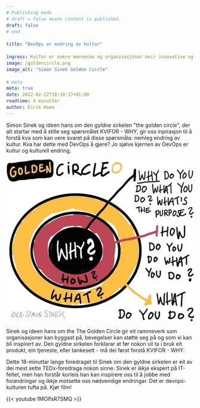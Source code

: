 ```yaml
---
# Publishing mode
# draft = false means content is published. 
draft: false
# end

title: "DevOps er endring av kultur"

ingress: Kvifor er nokre menneske og organisasjonar meir innovative og innflytelsesrike enn andre? Kvifor har desse stor lojalitet frå kundar og ansatte. Kvifor klarer dei å gjenta suksess om igjen? 
image: /goldencircle.png
image_alt: "Simon Sinek Golden Circle"

# meta
meta: true
date: 2022-02-22T18:10:17+01:00
readtime: 4 minutter
author: Eirik Hoem
---
```




Simon Sinek og ideen hans om den gyldne sirkelen "the golden circle", der alt startar med å stille seg spørsmålet KVIFOR - WHY, gir oss inpirasjon til å forstå kva som kan vere svaret på disse spørsmåla: nemleg endring av kultur. Kva har dette med DevOps å gjere? Jo sjølve kjernen av DevOps er kultur og kulturell endring.
 
 
![alt text](./goldencircle.png "Illustrasjon av den gyldne sirkelen - the golden circle")
 


 
Sinek og ideen hans om the The Golden Circle gir eit rammeverk som organisasjoner kan byggast på, bevegelser kan støtte seg på og som vi kan bli inspirert av. Den gyldne sirkelen forklarar at før nokon vil ta i bruk eit produkt, ein tjeneste, eller tankesett - må dei først forstå KVIFOR - WHY.

Dette 18-minuttar lange foredraget til Sinek om den gyldne sirkelen er eit av dei mest sette TEDx-foredraga nokon sinne. Sinek er ikkje ekspert på IT-feltet, men han forstår korleis han kan inspirere oss til å jobbe med forandringar og ikkje motsette oss nødvendige endringar. Det er devops-kulturen tufta på. Kjør film!


{{< youtube fMOlfsR7SMQ >}}
 
  
